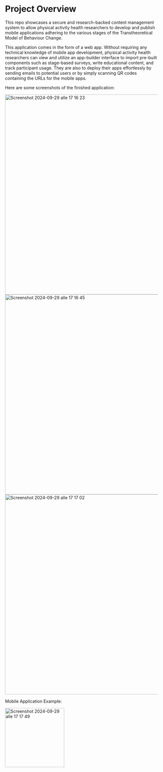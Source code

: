 # Project Overview


This repo showcases a secure and research-backed content management system to allow physical activity health researchers to develop and publish mobile
applications adhering to the various stages of the Transtheoretical Model of Behaviour Change. 

This application comes in the form of a web app. Without requiring any technical knowledge of mobile app development, physical activity health researchers can view and utilize an app-builder interface to import pre-built components such as stage-based surveys, write educational content, and track participant usage. They are also to deploy their apps effortlessly by sending emails to potential users or by simply scanning QR codes containing the URLs for the mobile apps.

Here are some screenshots of the finished application:


<img width="659" alt="Screenshot 2024-09-29 alle 17 16 23" src="https://github.com/user-attachments/assets/dc3b4f00-407c-4709-9206-ea5376d6564d">
<img width="659" alt="Screenshot 2024-09-29 alle 17 16 45" src="https://github.com/user-attachments/assets/54acfe1a-9640-404c-893a-ca0811883ebd">
<img width="659" alt="Screenshot 2024-09-29 alle 17 17 02" src="https://github.com/user-attachments/assets/12bd5934-7799-4337-a453-e19d89589893">

Mobile Application Example:

<img width="195" alt="Screenshot 2024-09-29 alle 17 17 49" src="https://github.com/user-attachments/assets/314b6b84-c15d-4bbe-93f0-f5c97dcf5b11">
